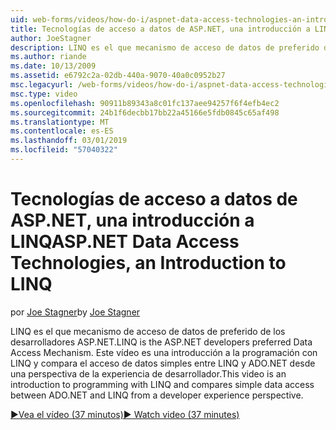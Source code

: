 ```yaml
---
uid: web-forms/videos/how-do-i/aspnet-data-access-technologies-an-introduction-to-linq
title: Tecnologías de acceso a datos de ASP.NET, una introducción a LINQ | Microsoft Docs
author: JoeStagner
description: LINQ es el que mecanismo de acceso de datos de preferido de los desarrolladores ASP.NET. Este vídeo es una introducción a la programación con LINQ y compara datos simples acceso betwee...
ms.author: riande
ms.date: 10/13/2009
ms.assetid: e6792c2a-02db-440a-9070-40a0c0952b27
msc.legacyurl: /web-forms/videos/how-do-i/aspnet-data-access-technologies-an-introduction-to-linq
msc.type: video
ms.openlocfilehash: 90911b89343a8c01fc137aee94257f6f4efb4ec2
ms.sourcegitcommit: 24b1f6decbb17bb22a45166e5fdb0845c65af498
ms.translationtype: MT
ms.contentlocale: es-ES
ms.lasthandoff: 03/01/2019
ms.locfileid: "57040322"
---
```

<a name="aspnet-data-access-technologies-an-introduction-to-linq"></a><span data-ttu-id="15648-104">Tecnologías de acceso a datos de ASP.NET, una introducción a LINQ</span><span class="sxs-lookup"><span data-stu-id="15648-104">ASP.NET Data Access Technologies, an Introduction to LINQ</span></span>
====================
<span data-ttu-id="15648-105">por [Joe Stagner](https://github.com/JoeStagner)</span><span class="sxs-lookup"><span data-stu-id="15648-105">by [Joe Stagner](https://github.com/JoeStagner)</span></span>

<span data-ttu-id="15648-106">LINQ es el que mecanismo de acceso de datos de preferido de los desarrolladores ASP.NET.</span><span class="sxs-lookup"><span data-stu-id="15648-106">LINQ is the ASP.NET developers preferred Data Access Mechanism.</span></span> <span data-ttu-id="15648-107">Este vídeo es una introducción a la programación con LINQ y compara el acceso de datos simples entre LINQ y ADO.NET desde una perspectiva de la experiencia de desarrollador.</span><span class="sxs-lookup"><span data-stu-id="15648-107">This video is an introduction to programming with LINQ and compares simple data access between ADO.NET and LINQ from a developer experience perspective.</span></span>

[<span data-ttu-id="15648-108">&#9654;Vea el vídeo (37 minutos)</span><span class="sxs-lookup"><span data-stu-id="15648-108">&#9654; Watch video (37 minutes)</span></span>](https://channel9.msdn.com/Blogs/ASP-NET-Site-Videos/aspnet-data-access-technologies-an-introduction-to-linq)
